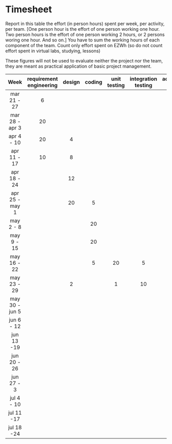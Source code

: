 # Timesheet

Report in this table the effort (in person hours) spent per week, per activity, per team. 
[One person hour is the effort of one person working one hour.
Two person hours is the effort of one person working 2 hours, or 2 persons woring one hour. And so on.]
You have to sum the working hours of each component of the team.
Count only effort spent on EZWh (so do not count effort spent in virtual labs, studying, lessons)

These figures will not be used to evaluate neither the project nor the team, they are meant as practical application of basic project management.

| Week | requirement engineering | design | coding | unit testing | integration testing | acceptance testing | management | git maven |
|:-----------:|:--------:|:-----------:|:-----------:|:----------:|:------------:|:---------------:|:-------------:|:--------------:|
| mar 21 - 27 | 6 | | | | | | 4 | |
| mar 28 - apr 3 | 20 | | | | | | | |
| apr 4 - 10 | 20 | 4 | | | | | 1 | 1 |
| apr 11 - 17| 10 | 8 | | | | | 4 | | 
| apr 18 - 24| | 12 | | | | | 4 | | 
| apr 25 - may 1 | | 20 | 5 | | | | 4 | 1 | 
| may 2 - 8  | | | 20 | | | | | | 
| may 9 - 15| | | 20 | | | | | | 
| may 16 - 22| | | 5 | 20 | 5 | | | | 
| may 23 - 29| | 2 | | 1 | 10 | | | | 
| may 30 - jun 5 | | | | | | | | | 
| jun 6 - 12 | | | | | | | | | 
| jun 13 -19 | | | | | | | | | 
| jun 20 - 26 | | | | | | | | | 
| jun 27 - 3 | | | | | | | | | 
| jul 4 - 10 | | | | | | | | | 
| jul 11 -17 | | | | | | | | |
| jul 18 -24 | | | | | | | | |
